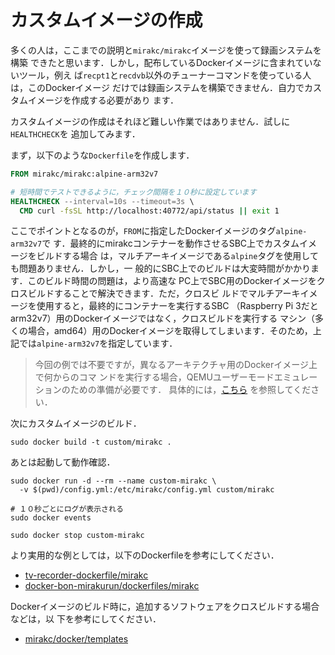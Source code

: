 # カスタムイメージの作成

多くの人は，ここまでの説明と`mirakc/mirakc`イメージを使って録画システムを構築
できたと思います．しかし，配布しているDockerイメージに含まれていないツール，例え
ば`recpt1`と`recdvb`以外のチューナーコマンドを使っている人は，このDockerイメージ
だけでは録画システムを構築できません．自力でカスタムイメージを作成する必要があり
ます．

カスタムイメージの作成はそれほど難しい作業ではありません．試しに`HEALTHCHECK`を
追加してみます．

まず，以下のような`Dockerfile`を作成します．

```Dockerfile
FROM mirakc/mirakc:alpine-arm32v7

# 短時間でテストできるように，チェック間隔を１０秒に設定しています
HEALTHCHECK --interval=10s --timeout=3s \
  CMD curl -fsSL http://localhost:40772/api/status || exit 1
```

ここでポイントとなるのが，`FROM`に指定したDockerイメージのタグ`alpine-arm32v7`で
す．最終的にmirakcコンテナーを動作させるSBC上でカスタムイメージをビルドする場合
は，マルチアーキイメージである`alpine`タグを使用しても問題ありません．しかし，一
般的にSBC上でのビルドは大変時間がかかります．このビルド時間の問題は，より高速な
PC上でSBC用のDockerイメージをクロスビルドすることで解決できます．ただ，クロスビ
ルドでマルチアーキイメージを使用すると，最終的にコンテナーを実行するSBC
（Raspberry Pi 3だとarm32v7）用のDockerイメージではなく，クロスビルドを実行する
マシン（多くの場合，amd64）用のDockerイメージを取得してしまいます．そのため，上
記では`alpine-arm32v7`を指定しています．

> 今回の例では不要ですが，異なるアーキテクチャ用のDockerイメージ上で何からのコマ
> ンドを実行する場合，QEMUユーザーモードエミュレーションのための準備が必要です．
> 具体的には，[こちら](https://github.com/mirakc/mirakc/blob/master/.github/workflows/docker.yml#L36)
> を参照してください．

次にカスタムイメージのビルド．

```shell
sudo docker build -t custom/mirakc .
```

あとは起動して動作確認．

```shell
sudo docker run -d --rm --name custom-mirakc \
  -v $(pwd)/config.yml:/etc/mirakc/config.yml custom/mirakc

# １０秒ごとにログが表示される
sudo docker events

sudo docker stop custom-mirakc
```

より実用的な例としては，以下のDockerfileを参考にしてください．

* [tv-recorder-dockerfile/mirakc](https://github.com/collelog/tv-recorder-dockerfile/tree/master/mirakc)
* [docker-bon-mirakurun/dockerfiles/mirakc](https://github.com/68fpjc/docker-bon-mirakurun/blob/master/dockerfiles/mirakc)

Dockerイメージのビルド時に，追加するソフトウェアをクロスビルドする場合などは，以
下を参考にしてください．

* [mirakc/docker/templates](https://github.com/mirakc/mirakc/tree/master/docker/templates)
